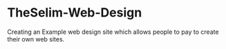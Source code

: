 # TheSelim-Web-Design
Creating an Example web design site which allows people to pay to create their own web sites.
